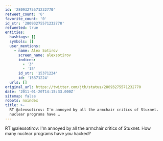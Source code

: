 ```yaml
---
id: '28093275571232770'
retweet_count: '0'
favorite_count: '0'
id_str: '28093275571232770'
retweeted: true
entities:
  hashtags: []
  symbols: []
  user_mentions:
    - name: Alex Sotirov
      screen_name: alexsotirov
      indices:
        - '3'
        - '15'
      id_str: '15371224'
      id: '15371224'
  urls: []
original_url: https://twitter.com/jth/status/28093275571232770
date: '2011-01-20T14:15:33.000Z'
sitemap: false
robots: noindex
title: >-
  RT @alexsotirov: I'm annoyed by all the armchair critics of Stuxnet. How many
  nuclear programs have …
---
```


RT @alexsotirov: I'm annoyed by all the armchair critics of Stuxnet. How many nuclear programs have _you_ hacked?